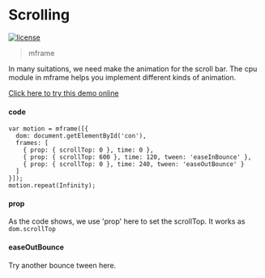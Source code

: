 <!-- 
---
date: 2020/3/3 10:00:00
---
-->
# Scrolling

[![license](https://img.shields.io/github/license/momentum-design/momentum-ui.svg?color=blueviolet)](https://github.com/momentum-design/momentum-ui/blob/master/charts/LICENSE)

> mframe

In many suitations, we need make the animation for the scroll bar. The cpu module in mframe helps you implement different kinds of animation.

<!--@<iframe height="305" style="width: 100%;" scrolling="no" title="scroll" src="https://codepen.io/arthusliang/embed/poJemaj?height=305&theme-id=light&default-tab=result" frameborder="no" allowtransparency="true" allowfullscreen="true" loading="lazy">
  See the Pen <a href='https://codepen.io/arthusliang/pen/poJemaj'>scroll</a> by Arthus
  (<a href='https://codepen.io/arthusliang'>@arthusliang</a>) on <a href='https://codepen.io'>CodePen</a>.
</iframe>@-->

[Click here to try this demo online](https://codepen.io/arthusliang/pen/poJemaj)

#### code

```
var motion = mframe([{
  dom: document.getElementById('con'),
  frames: [
    { prop: { scrollTop: 0 }, time: 0 },
    { prop: { scrollTop: 600 }, time: 120, tween: 'easeInBounce' },
    { prop: { scrollTop: 0 }, time: 240, tween: 'easeOutBounce' }
  ]
}]);
motion.repeat(Infinity);
```

#### prop

As the code shows, we use 'prop' here to set the scrollTop. It works as ```dom.scrollTop```

#### easeOutBounce

Try another bounce tween here.